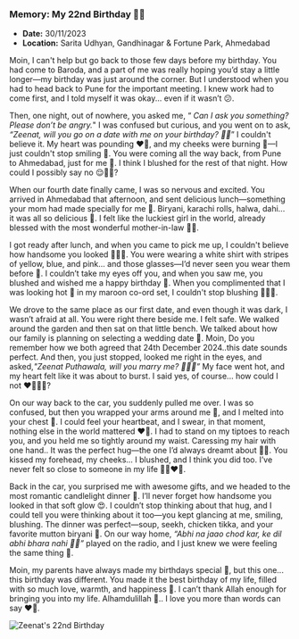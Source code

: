 ### **Memory: My 22nd Birthday 🎂🥳**
- **Date:** 30/11/2023
- **Location:** Sarita Udhyan, Gandhinagar & Fortune Park, Ahmedabad 

Moin, I can't help but go back to those few days before my birthday. You had come to Baroda, and a part of me was really hoping you’d stay a little longer—my birthday was just around the corner. But I understood when you had to head back to Pune for the important meeting. I knew work had to come first, and I told myself it was okay... even if it wasn’t 😕. 

Then, one night, out of nowhere, you asked me, “ *Can I ask you something?Please don’t be angry.*" I was confused but curious, and you went on to ask, *“Zeenat, will you go on a date with me on your birthday? 🌹🙈*” I couldn't believe it. My heart was pounding ❤️‍🔥, and my cheeks were burning 🙈—I just couldn't stop smiling 🫠. You were coming all the way back, from Pune to Ahmedabad, just for me 🥹. I think I blushed for the rest of that night. How could I possibly say no 😌🤭🙈?

When our fourth date finally came, I was so nervous and excited. You arrived in Ahmedabad that afternoon, and sent delicious lunch—something your mom had made specially for me 🥹. Biryani, karachi rolls, halwa, dahi... it was all so delicious 🤤. I felt like the luckiest girl in the world, already blessed with the most wonderful mother-in-law 💯🥹.

I got ready after lunch, and when you came to pick me up, I couldn't believe how handsome you looked 🫠🙈😍. You were wearing a white shirt with stripes of yellow, blue, and pink... and those glasses—I’d never seen you wear them before 🫠. I couldn’t take my eyes off you, and when you saw me, you blushed and wished me a happy birthday 🎂. When you complimented that I was looking hot 🥵 in my maroon co-ord set, I couldn't stop blushing 🫠🙈🙈.

We drove to the same place as our first date, and even though it was dark, I wasn’t afraid at all. You were right there beside me. I felt safe. We walked around the garden and then sat on that little bench. We talked about how our family is planning on selecting a wedding date 🙈. Moin, Do you remember how we both agreed that 24th December 2024..this date sounds perfect. And then, you just stopped, looked me right in the eyes, and asked,*"Zeenat Puthawala, will you marry me? 🙈🫠🫠”* My face went hot, and my heart felt like it was about to burst. I said yes, of course... how could I not ❤️‍🔥🙈🫠?

On our way back to the car, you suddenly pulled me over. I was so confused, but then you wrapped your arms around me 🙈, and I melted into your chest 🫠. I could feel your heartbeat, and I swear, in that moment, nothing else in the world mattered ❤️‍🔥. I had to stand on my tiptoes to reach you, and you held me so tightly around my waist. Caressing my hair with one hand.. It was the perfect hug—the one I’d always dreamt about 🫠🙈. You kissed my forehead, my cheeks... I blushed, and I think you did too. I’ve never felt so close to someone in my life 🙈🙈❤️‍🔥.

Back in the car, you surprised me with awesome gifts, and we headed to the most romantic candlelight dinner 🙈. I’ll never forget how handsome you looked in that soft glow 😍. I couldn’t stop thinking about that hug, and I could tell you were thinking about it too—you kept glancing at me, smiling, blushing. The dinner was perfect—soup, seekh, chicken tikka, and your favorite mutton biryani 🤤. On our way home, *“Abhi na jaao chod kar, ke dil abhi bhara nahi 🩷🥹”* played on the radio, and I just knew we were feeling the same thing 🙈. 

Moin, my parents have always made my birthdays special 🥹, but this one... this birthday was different. You made it the best birthday of my life, filled with so much love, warmth, and happiness 💋. I can’t thank Allah enough for bringing you into my life. Alhamdulillah 🥹.. I love you more than words can say ❤️‍🔥.

![Zeenat's 22nd Birthday](https://github.com/user-attachments/assets/fee89160-2d9e-452c-bdaa-986aa815a05f)
